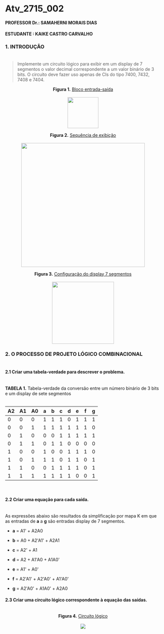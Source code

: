 # Atv_2715_002
#### PROFESSOR Dr.: SAMAHERNI MORAIS DIAS 
#### ESTUDANTE    : KAIKE CASTRO CARVALHO


### 1. INTRODUÇÃO <br/> <br/>

>   Implemente um circuito lógico para exibir em um display de 7 segmentos o valor decimal
correspondente a um valor binário de 3 bits. O circuito deve fazer uso apenas de CIs do tipo
7400, 7432, 7408 e 7404.


 
<p align="center">
 <b>Figura 1.</b>
 <a href="#">Bloco entrada-saída</a> 
 <br><br>
<img src="https://user-images.githubusercontent.com/42541528/62086978-7dcbd800-b236-11e9-932a-6ee290b8c627.png" width="100" heigth="100"> 
</p>

<p align="center">
  <b>Figura 2.</b>
 <a href="#">Sequência de exibição</a> 
 <br><br>
<img src="https://user-images.githubusercontent.com/42541528/62086997-88866d00-b236-11e9-9756-0626e24ee752.png" width="400" heigth="400"> 
 </p>
 
<p align="center">
  <b>Figura 3.</b>
 <a href="#">Configuração do display 7 segmentos</a> 
 <br><br>
<img src="https://http2.mlstatic.com/display-led-7-segmentos-D_NQ_NP_312305-MLB20868058153_082016-F.jpg" width="200" heigth="200"> 
 </p>


### 2. O PROCESSO DE PROJETO LÓGICO COMBINACIONAL <br/> <br/>


#### 2.1 Criar uma tabela-verdade para descrever o problema. <br/> <br/>

**TABELA 1.** Tabela-verdade da conversão entre um número binário de 3 bits e um display de sete segmentos <br/> <br/>


 
A2| A1| A0| a | b | c | d | e | f | g
--|---|---|---|---|---|---|---|---|---
0 | 0 | 0 | 1 | 1 | 1 | 0 | 1 | 1 | 1
0 | 0 | 1 | 1 | 1 | 1 | 1 | 1 | 1 | 0
0 | 1 | 0 | 0 | 0 | 1 | 1 | 1 | 1 | 1
0 | 1 | 1 | 0 | 1 | 1 | 0 | 0 | 0 | 0
1 | 0 | 0 | 1 | 0 | 0 | 1 | 1 | 1 | 0
1 | 0 | 1 | 1 | 1 | 0 | 1 | 1 | 0 | 1
1 | 1 | 0 | 0 | 1 | 1 | 1 | 1 | 0 | 1
1 | 1 | 1 | 1 | 1 | 1 | 1 | 0 | 0 | 1



#### </br>  </br>  2.2 Criar uma equação para cada saída.<br/> <br/>

As expressões abaixo são resultados da simplificação por mapa K em que as entradas de **a** a **g** são entradas display de 7 segmentos.</p>

* **a** = A1' + A2A0</p>
* **b** = A0 + A2'A1' + A2A1</p>
* **c** = A2' + A1</p>
* **d** = A2 + A1'A0 + A1A0'</p>
* **e** = A1' + A0'</p>
* **f** = A2'A1' + A2'A0' + A1'A0'</p>
* **g** = A2'A0' + A1A0' + A2A0</p>

#### 2.3 Criar uma circuito lógico correspondente à equação das saídas.<br/><br/>

<p align="center">
 <b>Figura 4.</b>
 <a href="#">Circuito lógico</a> 
 <br><br>
<img src="https://user-images.githubusercontent.com/42541528/62177151-420a3e80-b31a-11e9-83c7-f0e733b96e1c.png"> 
 </p>
